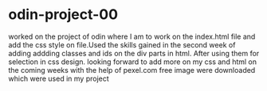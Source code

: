 # odin-project-00
worked on the project of odin where I am to work on the index.html file and add the css style on file.Used the skills gained in the second week of adding addding classes and ids on the div parts in html. After using them for selection in css design.
looking forward to add more on my css and html on the coming weeks
with the help of pexel.com free image were downloaded which were used in my project
